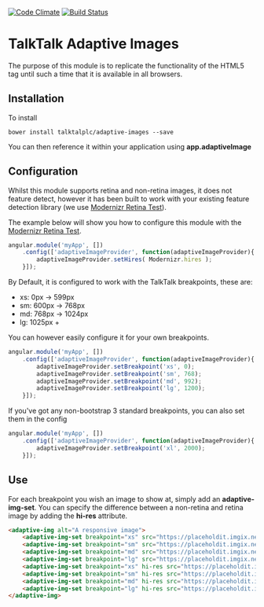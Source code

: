 [![Code Climate](https://codeclimate.com/github/talktalkplc/adaptive-images/badges/gpa.svg)](https://codeclimate.com/github/talktalkplc/adaptive-images)
[![Build Status](https://travis-ci.org/talktalkplc/adaptive-images.svg?branch=master)](https://travis-ci.org/talktalkplc/adaptive-images)

# TalkTalk Adaptive Images

The purpose of this module is to replicate the functionality of the HTML5 <picture> tag
until such a time that it is available in all browsers.

## Installation

To install

```
bower install talktalplc/adaptive-images --save
```

You can then reference it within your application using **app.adaptiveImage**

## Configuration

Whilst this module supports retina and non-retina images, it does not feature detect,
however it has been built to work with your existing feature detection library (we use [Modernizr Retina Test]).

The example below will show you how to configure this module with the [Modernizr Retina Test].

```javascript
angular.module('myApp', [])
    .config(['adaptiveImageProvider', function(adaptiveImageProvider){
        adaptiveImageProvider.setHires( Modernizr.hires );
    }]);
```

By Default, it is configured to work with the TalkTalk breakpoints, these are:
- xs: 0px -> 599px
- sm: 600px -> 768px
- md: 768px -> 1024px
- lg: 1025px +

You can however easily configure it for your own breakpoints.

```javascript
angular.module('myApp', [])
    .config(['adaptiveImageProvider', function(adaptiveImageProvider){
        adaptiveImageProvider.setBreakpoint('xs', 0);
        adaptiveImageProvider.setBreakpoint('sm', 768);
        adaptiveImageProvider.setBreakpoint('md', 992);
        adaptiveImageProvider.setBreakpoint('lg', 1200);
    }]);
```

If you've got any non-bootstrap 3 standard breakpoints, you can also set them in the config

```javascript
angular.module('myApp', [])
    .config(['adaptiveImageProvider', function(adaptiveImageProvider){
        adaptiveImageProvider.setBreakpoint('xl', 2000);
    }]);
```
[Modernizr Retina Test]: https://github.com/joaocunha/modernizr-retina-test

## Use

For each breakpoint you wish an image to show at, simply add an **adaptive-img-set**.
You can specify the difference between a non-retina and retina image by adding the **hi-res** attribute.

```html
<adaptive-img alt="A responsive image">
    <adaptive-img-set breakpoint="xs" src="https://placeholdit.imgix.net/~text?txtsize=33&txt=xs-1x&w=350&h=150"></adaptive-img-set>
    <adaptive-img-set breakpoint="sm" src="https://placeholdit.imgix.net/~text?txtsize=33&txt=sm-1x&w=350&h=150"></adaptive-img-set>
    <adaptive-img-set breakpoint="md" src="https://placeholdit.imgix.net/~text?txtsize=33&txt=md-1x&w=350&h=150"></adaptive-img-set>
    <adaptive-img-set breakpoint="lg" src="https://placeholdit.imgix.net/~text?txtsize=33&txt=lg-1x&w=350&h=150"></adaptive-img-set>
    <adaptive-img-set breakpoint="xs" hi-res src="https://placeholdit.imgix.net/~text?txtsize=33&txt=xs-2x&w=700&h=300"></adaptive-img-set>
    <adaptive-img-set breakpoint="sm" hi-res src="https://placeholdit.imgix.net/~text?txtsize=33&txt=sm-2x&w=700&h=300"></adaptive-img-set>
    <adaptive-img-set breakpoint="md" hi-res src="https://placeholdit.imgix.net/~text?txtsize=33&txt=md-2x&w=700&h=300"></adaptive-img-set>
    <adaptive-img-set breakpoint="lg" hi-res src="https://placeholdit.imgix.net/~text?txtsize=33&txt=lg-2x&w=700&h=300"></adaptive-img-set>
</adaptive-img>
```
